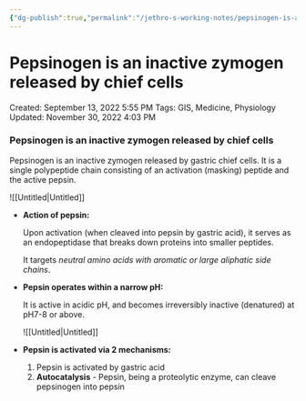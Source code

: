 ```yaml
---
{"dg-publish":true,"permalink":"/jethro-s-working-notes/pepsinogen-is-an-inactive-zymogen-released-by-chie/","dgPassFrontmatter":true}
---
```



# Pepsinogen is an inactive zymogen released by chief cells

Created: September 13, 2022 5:55 PM
Tags: GIS, Medicine, Physiology
Updated: November 30, 2022 4:03 PM

### Pepsinogen is an inactive zymogen released by chief cells

Pepsinogen is an inactive zymogen released by gastric chief cells. It is a single polypeptide chain consisting of an activation (masking) peptide and the active pepsin. 

![[Untitled\|Untitled]]

- **Action of pepsin:**
    
    Upon activation (when cleaved into pepsin by gastric acid), it serves as an endopeptidase that breaks down proteins into smaller peptides.
    
    It targets *neutral amino acids with aromatic or large aliphatic side chains*.
    
- **Pepsin operates within a narrow pH:**
    
    It is active in acidic pH, and becomes irreversibly inactive (denatured) at pH7-8 or above.
    
    ![[Untitled\|Untitled]]
    
- **Pepsin is activated via 2 mechanisms:**
    1. Pepsin is activated by gastric acid
    2. **Autocatalysis** - Pepsin, being a proteolytic enzyme, can cleave pepsinogen into pepsin